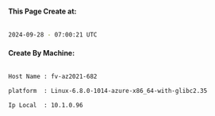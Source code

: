 
   
#### This Page Create at:

```bash

2024-09-28 - 07:00:21 UTC

```

#### Create By Machine:

```bash

Host Name : fv-az2021-682

platform  : Linux-6.8.0-1014-azure-x86_64-with-glibc2.35

Ip Local  : 10.1.0.96

```

